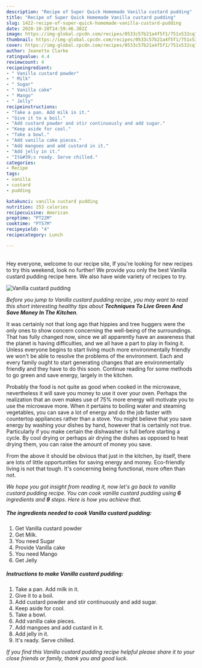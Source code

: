 ```yaml
---
description: "Recipe of Super Quick Homemade Vanilla custard pudding"
title: "Recipe of Super Quick Homemade Vanilla custard pudding"
slug: 1422-recipe-of-super-quick-homemade-vanilla-custard-pudding
date: 2020-10-20T14:59:46.302Z
image: https://img-global.cpcdn.com/recipes/0533c57b21a4f5f1/751x532cq70/vanilla-custard-pudding-recipe-main-photo.jpg
thumbnail: https://img-global.cpcdn.com/recipes/0533c57b21a4f5f1/751x532cq70/vanilla-custard-pudding-recipe-main-photo.jpg
cover: https://img-global.cpcdn.com/recipes/0533c57b21a4f5f1/751x532cq70/vanilla-custard-pudding-recipe-main-photo.jpg
author: Jeanette Clarke
ratingvalue: 4.4
reviewcount: 4
recipeingredient:
- " Vanilla custard powder"
- " Milk"
- " Sugar"
- " Vanilla cake"
- " Mango"
- " Jelly"
recipeinstructions:
- "Take a pan. Add milk in it."
- "Give it to a boil."
- "Add custard powder and stir continuously and add sugar."
- "Keep aside for cool."
- "Take a bowl."
- "Add vanilla cake pieces."
- "Add mangoes and add custard in it."
- "Add jelly in it."
- "It&#39;s ready. Serve chilled."
categories:
- Recipe
tags:
- vanilla
- custard
- pudding

katakunci: vanilla custard pudding 
nutrition: 253 calories
recipecuisine: American
preptime: "PT22M"
cooktime: "PT57M"
recipeyield: "4"
recipecategory: Lunch

---
```

<br>
Hey everyone, welcome to our recipe site, If you're looking for new recipes to try this weekend, look no further! We provide you only the best Vanilla custard pudding recipe here. We also have wide variety of recipes to try.
<br>


![Vanilla custard pudding](https://img-global.cpcdn.com/recipes/0533c57b21a4f5f1/751x532cq70/vanilla-custard-pudding-recipe-main-photo.jpg)

<i>Before you jump to Vanilla custard pudding recipe, you may want to read this short interesting healthy tips about 
<strong>Techniques To Live Green And Save Money In The Kitchen</strong>.</i>
</br>

It was certainly not that long ago that hippies and tree huggers were the only ones to show concern concerning the well-being of the surroundings. That has fully changed now, since we all apparently have an awareness that the planet is having difficulties, and we all have a part to play in fixing it. Unless everyone begins to start living much more environmentally friendly we won't be able to resolve the problems of the environment. Each and every family ought to start generating changes that are environmentally friendly and they have to do this soon. Continue reading for some methods to go green and save energy, largely in the kitchen.

Probably the food is not quite as good when cooked in the microwave, nevertheless it will save you money to use it over your oven. Perhaps the realization that an oven makes use of 75% more energy will motivate you to use the microwave more. When it pertains to boiling water and steaming vegetables, you can save a lot of energy and do the job faster with countertop appliances rather than a stove. You might believe that you save energy by washing your dishes by hand, however that is certainly not true. Particularly if you make certain the dishwasher is full before starting a cycle. By cool drying or perhaps air drying the dishes as opposed to heat drying them, you can raise the amount of money you save.

From the above it should be obvious that just in the kitchen, by itself, there are lots of little opportunities for saving energy and money. Eco-friendly living is not that tough. It's concerning being functional, more often than not.


<i>We hope you got insight from reading it, now let's go back to vanilla custard pudding recipe. You can cook vanilla custard pudding using <strong>6</strong> ingredients and <strong>9</strong> steps. Here is how you achieve that.
</i>

##### The ingredients needed to cook Vanilla custard pudding:

1. Get  Vanilla custard powder
1. Get  Milk.
1. You need  Sugar
1. Provide  Vanilla cake
1. You need  Mango
1. Get  Jelly


##### Instructions to make Vanilla custard pudding:

1. Take a pan. Add milk in it.
1. Give it to a boil.
1. Add custard powder and stir continuously and add sugar.
1. Keep aside for cool.
1. Take a bowl.
1. Add vanilla cake pieces.
1. Add mangoes and add custard in it.
1. Add jelly in it.
1. It&#39;s ready. Serve chilled.


<i>If you find this Vanilla custard pudding recipe helpful please share it to your close friends or family, thank you and good luck.</i>
